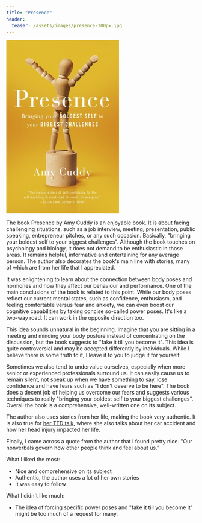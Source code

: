 ```yaml
---
title: "Presence"
header:
  teaser: /assets/images/presence-300px.jpg
---
```


![](/assets/images/presence-300px.jpg)

The book Presence by Amy Cuddy is an enjoyable book. It is about facing challenging situations, such as a job interview, meeting, presentation, public speaking, entrepreneur pitches, or any such occasion. Basically, "bringing your boldest self to your biggest challenges". Although the book touches on psychology and biology, it does not demand to be enthusiastic in those areas. It remains helpful, informative and entertaining for any average person. The author also decorates the book's main line with stories, many of which are from her life that I appreciated.

It was enlightening to learn about the connection between body poses and hormones and how they affect our behaviour and performance. One of the main conclusions of the book is related to this point. While our body poses reflect our current mental states, such as confidence, enthusiasm, and feeling comfortable versus fear and anxiety, we can even boost our cognitive capabilities by taking concise so-called power poses. It's like a two-way road. It can work in the opposite direction too.

This idea sounds unnatural in the beginning. Imagine that you are sitting in a meeting and minding your body posture instead of concentrating on the discussion, but the book suggests to "fake it till you become it". This idea is quite controversial and may be accepted differently by individuals. While I believe there is some truth to it, I leave it to you to judge it for yourself.

Sometimes we also tend to undervalue ourselves, especially when more senior or experienced professionals surround us. It can easily cause us to remain silent, not speak up when we have something to say, lose confidence and have fears such as "I don't deserve to be here". The book does a decent job of helping us overcome our fears and suggests various techniques to really "bringing your boldest self to your biggest challenges". Overall the book is a comprehensive, well-written one on its subject.

The author also uses stories from her life, making the book very authentic. It is also true for [her TED talk](https://www.youtube.com/watch?v=Ks-_Mh1QhMc), where she also talks about her car accident and how her head injury impacted her life.

Finally, I came across a quote from the author that I found pretty nice. "Our nonverbals govern how other people think and feel about us."

What I liked the most:
- Nice and comprehensive on its subject
- Authentic, the author uses a lot of her own stories
- It was easy to follow

What I didn't like much:
- The idea of forcing specific power poses and "fake it till you become it" might be too much of a request for many.
